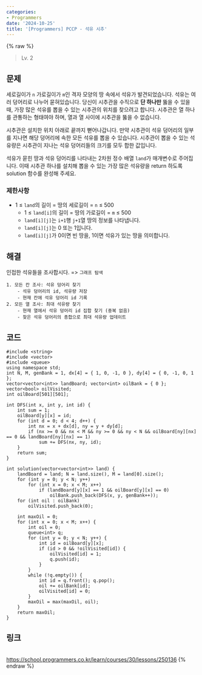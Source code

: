 ```yaml
---
categories:
- Programmers
date: '2024-10-25'
title: '[Programmers] PCCP - 석유 시추'
---
```


{% raw %}
> Lv. 2<br>

## 문제
세로길이가  `n`  가로길이가  `m`인 격자 모양의 땅 속에서 석유가 발견되었습니다. 석유는 여러 덩어리로 나누어 묻혀있습니다. 당신이 시추관을 수직으로  **단 하나만**  뚫을 수 있을 때, 가장 많은 석유를 뽑을 수 있는 시추관의 위치를 찾으려고 합니다. 시추관은 열 하나를 관통하는 형태여야 하며, 열과 열 사이에 시추관을 뚫을 수 없습니다.

시추관은 설치한 위치 아래로 끝까지 뻗어나갑니다. 만약 시추관이 석유 덩어리의 일부를 지나면 해당 덩어리에 속한 모든 석유를 뽑을 수 있습니다. 시추관이 뽑을 수 있는 석유량은 시추관이 지나는 석유 덩어리들의 크기를 모두 합한 값입니다.

석유가 묻힌 땅과 석유 덩어리를 나타내는 2차원 정수 배열  `land`가 매개변수로 주어집니다. 이때 시추관 하나를 설치해 뽑을 수 있는 가장 많은 석유량을 return 하도록 solution 함수를 완성해 주세요.

### 제한사항
-   1 ≤  `land`의 길이 = 땅의 세로길이 =  `n`  ≤ 500
    -   1 ≤  `land[i]`의 길이 = 땅의 가로길이 =  `m`  ≤ 500
    -   `land[i][j]`는  `i+1`행  `j+1`열 땅의 정보를 나타냅니다.
    -   `land[i][j]`는 0 또는 1입니다.
    -   `land[i][j]`가 0이면 빈 땅을, 1이면 석유가 있는 땅을 의미합니다.

## 해결
인접한 석유들을 조사합시다. => `그래프 탐색`

```
1. 모든 칸 조사: 석유 덩어리 찾기
	- 석유 덩어리의 id, 석유량 저장
	- 현재 칸에 석유 덩어리 id 기록
2. 모든 열 조사: 최대 석유량 찾기
	- 현재 열에서 석유 덩어리 id 집합 찾기 (중복 없음)
	- 찾은 석유 덩어리의 총합으로 최대 석유량 업데이트
```

## 코드
```
#include <string>
#include <vector>
#include <queue>
using namespace std;
int N, M, genBank = 1, dx[4] = { 1, 0, -1, 0 }, dy[4] = { 0, -1, 0, 1 };
vector<vector<int>> landBoard; vector<int> oilBank = { 0 }; vector<bool> oilVisited;
int oilBoard[501][501];

int DFS(int x, int y, int id) {
    int sum = 1;
    oilBoard[y][x] = id;
    for (int d = 0; d < 4; d++) {
        int nx = x + dx[d], ny = y + dy[d];
        if (nx >= 0 && nx < M && ny >= 0 && ny < N && oilBoard[ny][nx] == 0 && landBoard[ny][nx] == 1)
            sum += DFS(nx, ny, id);
    }
    return sum;
}

int solution(vector<vector<int>> land) {
    landBoard = land; N = land.size(), M = land[0].size();
    for (int y = 0; y < N; y++)
        for (int x = 0; x < M; x++)
            if (landBoard[y][x] == 1 && oilBoard[y][x] == 0)
                oilBank.push_back(DFS(x, y, genBank++));
    for (int oil : oilBank)
        oilVisited.push_back(0);

    int maxOil = 0;
    for (int x = 0; x < M; x++) {
        int oil = 0;
        queue<int> q;
        for (int y = 0; y < N; y++) {
            int id = oilBoard[y][x];
            if (id > 0 && !oilVisited[id]) {
                oilVisited[id] = 1;
                q.push(id);
            }
        }
        while (!q.empty()) {
            int id = q.front(); q.pop();
            oil += oilBank[id];
            oilVisited[id] = 0;
        }
        maxOil = max(maxOil, oil);
    }
    return maxOil;
}
```

## 링크
<br>https://school.programmers.co.kr/learn/courses/30/lessons/250136
{% endraw %}